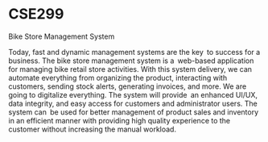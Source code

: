 # CSE299
Bike Store Management System

Today, fast and dynamic management systems are the key to success for a business. The bike store management system is a web-based application for managing bike retail store activities. With this system delivery, we can automate everything from organizing the product, interacting with customers, sending stock alerts, generating invoices, and more. We are going to digitalize everything. The system will provide an enhanced UI/UX, data integrity, and easy access for customers and administrator users. The system can be used for better management of product sales and inventory in an efficient manner with providing high quality experience to the customer without increasing the manual workload.
